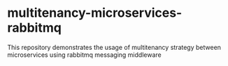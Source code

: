 # multitenancy-microservices-rabbitmq
This repository demonstrates the usage of multitenancy strategy between microservices using rabbitmq messaging middleware

